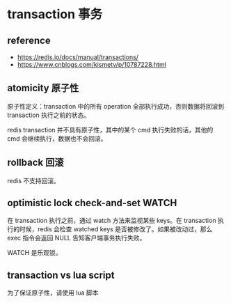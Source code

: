 # transaction 事务

## reference

- https://redis.io/docs/manual/transactions/
- https://www.cnblogs.com/kismetv/p/10787228.html

## atomicity 原子性

原子性定义：transaction 中的所有 operation 全部执行成功，否则数据将回滚到 transaction 执行之前的状态。

redis transaction 并不具有原子性，其中的某个 cmd 执行失败的话，其他的 cmd 会继续执行，数据也不会回滚。

## rollback 回滚

redis 不支持回滚。

## optimistic lock check-and-set WATCH

在 transaction 执行之前，通过 watch 方法来监视某些 keys。在 transaction 执行的时候，redis 会检查 watched keys 是否被修改了。如果被改动过，那么 exec 指令会返回 NULL 告知客户端事务执行失败。

WATCH 是乐观锁。

## transaction vs lua script

为了保证原子性，请使用 lua 脚本
